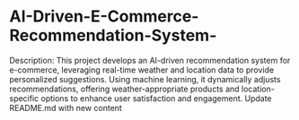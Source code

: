 # AI-Driven-E-Commerce-Recommendation-System-
Description: This project develops an AI-driven recommendation system for e-commerce, leveraging real-time weather and location data to provide personalized suggestions. Using machine learning, it dynamically adjusts recommendations, offering weather-appropriate products and location-specific options to enhance user satisfaction and engagement.
Update README.md with new content
